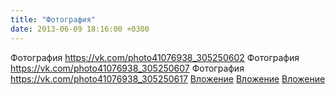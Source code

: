 ```yaml
---
title: "Фотография"
date: 2013-06-09 18:16:00 +0300
---
```


Фотография
<a class="vk-attach" href="https://vk.com/photo41076938_305250602">https://vk.com/photo41076938_305250602</a>
Фотография
<a class="vk-attach" href="https://vk.com/photo41076938_305250607">https://vk.com/photo41076938_305250607</a>
Фотография
<a class="vk-attach" href="https://vk.com/photo41076938_305250617">https://vk.com/photo41076938_305250617</a>
<a class="vk-attach" href="https://vk.com/photo41076938_305250602">Вложение</a>
<a class="vk-attach" href="https://vk.com/photo41076938_305250607">Вложение</a>
<a class="vk-attach" href="https://vk.com/photo41076938_305250617">Вложение</a>
